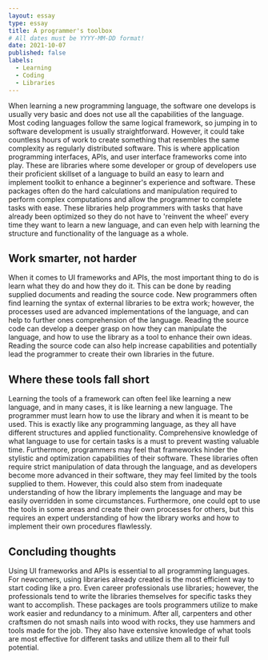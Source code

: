 ```yaml
---
layout: essay
type: essay
title: A programmer's toolbox
# All dates must be YYYY-MM-DD format!
date: 2021-10-07
published: false
labels:
  - Learning
  - Coding
  - Libraries
---
```


When learning a new programming language, the software one develops is usually very basic and does not use all the capabilities of the language. Most coding languages follow the same logical framework, so jumping in to software development is usually straightforward. However, it could take countless hours of work to create something that resembles the same complexity as regularly distributed software. This is where application programming interfaces, APIs, and user interface frameworks come into play. These are libraries where some developer or group of developers use their proficient skillset of a language to build an easy to learn and implement toolkit to enhance a beginner's experience and software. These packages often do the hard calculations and manipulation required to perform complex computations and allow the programmer to complete tasks with ease. These libraries help programmers with tasks that have already been optimized so they do not have to 'reinvent the wheel' every time they want to learn a new language, and can even help with learning the structure and functionality of the language as a whole.

## Work smarter, not harder

When it comes to UI frameworks and APIs, the most important thing to do is learn what they do and how they do it. This can be done by reading supplied documents and reading the source code. New programmers often find learning the syntax of external libraries to be extra work; however, the processes used are advanced implementations of the language, and can help to further ones comprehension of the language. Reading the source code can develop a deeper grasp on how they can manipulate the language, and how to use the library as a tool to enhance their own ideas. Reading the source code can also help increase capabilities and potentially lead the programmer to create their own libraries in the future.

## Where these tools fall short

Learning the tools of a framework can often feel like learning a new language, and in many cases, it is like learning a new language. The programmer must learn how to use the library and when it is meant to be used. This is exactly like any programming language, as they all have different structures and applied functionality. Comprehensive knowledge of what language to use for certain tasks is a must to prevent wasting valuable time. Furthermore, programmers may feel that frameworks hinder the stylistic and optimization capabilities of their software. These libraries often require strict manipulation of data through the language, and as developers become more advanced in their software, they may feel limited by the tools supplied to them. However, this could also stem from inadequate understanding of how the library implements the language and may be easily overridden in some circumstances. Furthermore, one could opt to use the tools in some areas and create their own processes for others, but this requires an expert understanding of how the library works and how to implement their own procedures flawlessly.

## Concluding thoughts

Using UI frameworks and APIs is essential to all programming languages. For newcomers, using libraries already created is the most efficient way to start coding like a pro. Even career professionals use libraries; however, the professionals tend to write the libraries themselves for specific tasks they want to accomplish. These packages are tools programmers utilize to make work easier and redundancy to a minimum. After all, carpenters and other craftsmen do not smash nails into wood with rocks, they use hammers and tools made for the job. They also have extensive knowledge of what tools are most effective for different tasks and utilize them all to their full potential.
